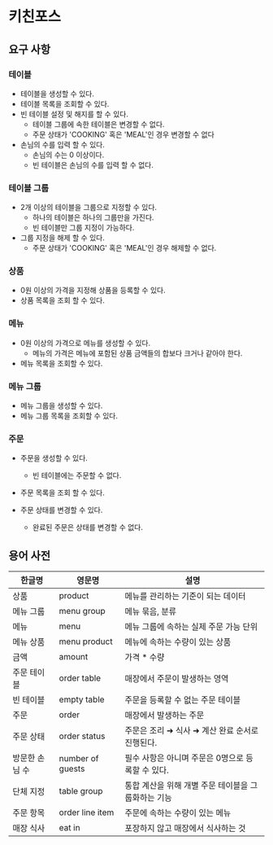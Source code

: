# 키친포스

## 요구 사항

### 테이블

- 테이블을 생성할 수 있다.
- 테이블 목록을 조회할 수 있다.
- 빈 테이블 설정 및 해지를 할 수 있다.
  - 테이블 그룹에 속한 테이블은 변경할 수 없다.
  - 주문 상태가 'COOKING' 혹은 'MEAL'인 경우 변경할 수 없다
- 손님의 수를 입력 할 수 있다.
  - 손님의 수는 0 이상이다.
  - 빈 테이블은 손님의 수를 입력 할 수 없다.

### 테이블 그룹

- 2개 이상의 테이블을 그룹으로 지정할 수 있다.
  - 하나의 테이블은 하나의 그룹만을 가진다.
  - 빈 테이블만 그룹 지정이 가능하다.
- 그룹 지정을 해제 할 수 있다.
  - 주문 상태가 'COOKING' 혹은 'MEAL'인 경우 해제할 수 없다.

### 상품

- 0원 이상의 가격을 지정해 상품을 등록할 수 있다.
- 상품 목록을 조회 할 수 있다.

### 메뉴

- 0원 이상의 가격으로 메뉴를 생성할 수 있다.
  - 메뉴의 가격은 메뉴에 포함된 상품 금액들의 합보다 크거나 같아야 한다.
- 메뉴 목록을 조회할 수 있다.

### 메뉴 그룹

- 메뉴 그룹을 생성할 수 있다.
- 메뉴 그룹 목록을 조회할 수 있다.

### 주문

- 주문을 생성할 수 있다.
  - 빈 테이블에는 주문할 수 없다.

- 주문 목록을 조회 할 수 있다.

- 주문 상태를 변경할 수 있다.
  - 완료된 주문은 상태를 변경할 수 없다.

## 용어 사전

| 한글명 | 영문명 | 설명 |
| --- | --- | --- |
| 상품 | product | 메뉴를 관리하는 기준이 되는 데이터 |
| 메뉴 그룹 | menu group | 메뉴 묶음, 분류 |
| 메뉴 | menu | 메뉴 그룹에 속하는 실제 주문 가능 단위 |
| 메뉴 상품 | menu product | 메뉴에 속하는 수량이 있는 상품 |
| 금액 | amount | 가격 * 수량 |
| 주문 테이블 | order table | 매장에서 주문이 발생하는 영역 |
| 빈 테이블 | empty table | 주문을 등록할 수 없는 주문 테이블 |
| 주문 | order | 매장에서 발생하는 주문 |
| 주문 상태 | order status | 주문은 조리 ➜ 식사 ➜ 계산 완료 순서로 진행된다. |
| 방문한 손님 수 | number of guests | 필수 사항은 아니며 주문은 0명으로 등록할 수 있다. |
| 단체 지정 | table group | 통합 계산을 위해 개별 주문 테이블을 그룹화하는 기능 |
| 주문 항목 | order line item | 주문에 속하는 수량이 있는 메뉴 |
| 매장 식사 | eat in | 포장하지 않고 매장에서 식사하는 것 |
